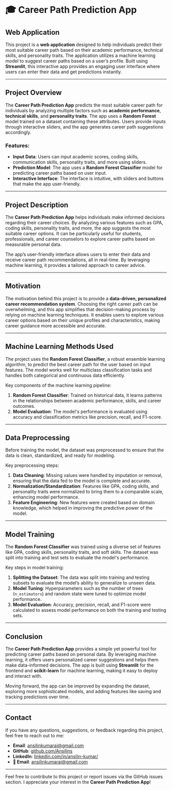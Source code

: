 # 🎓 Career Path Prediction App

## Web Application

This project is a **web application** designed to help individuals predict their most suitable career path based on their academic performance, technical skills, and personality traits. The application utilizes a machine learning model to suggest career paths based on a user’s profile. Built using **Streamlit**, this interactive app provides an engaging user interface where users can enter their data and get predictions instantly.

---

## Project Overview

The **Career Path Prediction App** predicts the most suitable career path for individuals by analyzing multiple factors such as **academic performance**, **technical skills**, and **personality traits**. The app uses a **Random Forest** model trained on a dataset containing these attributes. Users provide inputs through interactive sliders, and the app generates career path suggestions accordingly.

### Features:
- **Input Data**: Users can input academic scores, coding skills, communication skills, personality traits, and more using sliders.
- **Prediction Model**: The app uses a **Random Forest Classifier** model for predicting career paths based on user input.
- **Interactive Interface**: The interface is intuitive, with sliders and buttons that make the app user-friendly.

---

## Project Description

The **Career Path Prediction App** helps individuals make informed decisions regarding their career choices. By analyzing various features such as GPA, coding skills, personality traits, and more, the app suggests the most suitable career options. It can be particularly useful for students, professionals, and career counselors to explore career paths based on measurable personal data.

The app’s user-friendly interface allows users to enter their data and receive career path recommendations, all in real-time. By leveraging machine learning, it provides a tailored approach to career advice.

---

## Motivation

The motivation behind this project is to provide a **data-driven, personalized career recommendation system**. Choosing the right career path can be overwhelming, and this app simplifies that decision-making process by relying on machine learning techniques. It enables users to explore various career options based on their unique profiles and characteristics, making career guidance more accessible and accurate.

---

## Machine Learning Methods Used

The project uses the **Random Forest Classifier**, a robust ensemble learning algorithm, to predict the best career path for the user based on input features. The model works well for multiclass classification tasks and handles both categorical and continuous data efficiently.

Key components of the machine learning pipeline:
1. **Random Forest Classifier**: Trained on historical data, it learns patterns in the relationships between academic performance, skills, and career outcomes.
2. **Model Evaluation**: The model's performance is evaluated using accuracy and classification metrics like precision, recall, and F1-score.

---

## Data Preprocessing

Before training the model, the dataset was preprocessed to ensure that the data is clean, standardized, and ready for modeling.

Key preprocessing steps:
1. **Data Cleaning**: Missing values were handled by imputation or removal, ensuring that the data fed to the model is complete and accurate.
2. **Normalization/Standardization**: Features like GPA, coding skills, and personality traits were normalized to bring them to a comparable scale, enhancing model performance.
3. **Feature Engineering**: New features were created based on domain knowledge, which helped in improving the predictive power of the model.

---

## Model Training

The **Random Forest Classifier** was trained using a diverse set of features like GPA, coding skills, personality traits, and soft skills. The dataset was split into training and test sets to evaluate the model's performance.

Key steps in model training:
1. **Splitting the Dataset**: The data was split into training and testing subsets to evaluate the model’s ability to generalize to unseen data.
2. **Model Tuning**: Hyperparameters such as the number of trees (`n_estimators`) and random state were tuned to optimize model performance.
3. **Model Evaluation**: Accuracy, precision, recall, and F1-score were calculated to assess model performance on both the training and testing sets.

---

## Conclusion

The **Career Path Prediction App** provides a simple yet powerful tool for predicting career paths based on personal data. By leveraging machine learning, it offers users personalized career suggestions and helps them make data-informed decisions. The app is built using **Streamlit** for the frontend and **scikit-learn** for machine learning, making it easy to deploy and interact with.

Moving forward, the app can be improved by expanding the dataset, exploring more sophisticated models, and adding features like saving and tracking predictions over time.

---

## Contact

If you have any questions, suggestions, or feedback regarding this project, feel free to reach out to me:

- **Email**: [ansilinkumarai@gmail.com](mailto:ansilinkumarai.com)
- **GitHub**: [github.com/Ansilins](https://github.com/Ansilins)
- **LinkedIn**: [linkedin.com/in/ansilin-kumar/](https://www.linkedin.com/in/ansilin-kumar/)
- **📧 Email**: [ansilinkumarai@gmail.com](mailto:ansilinkumarai@gmail.com)

---

Feel free to contribute to this project or report issues via the GitHub issues section. I appreciate your interest in the **Career Path Prediction App**!
